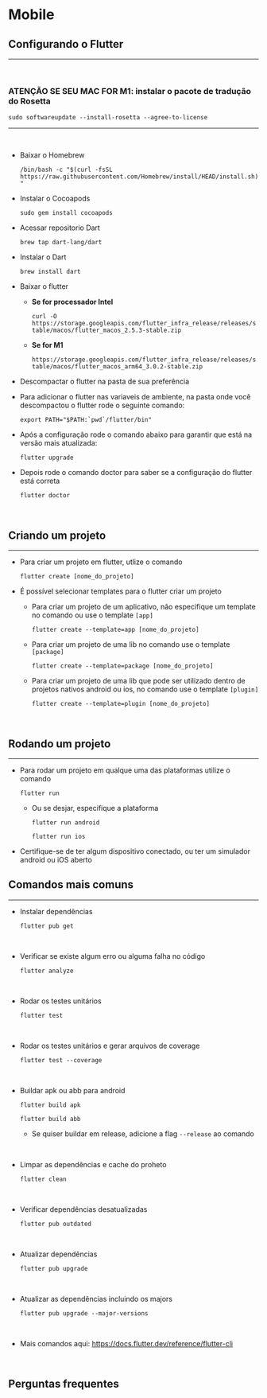 # Mobile

## **Configurando o Flutter**
------

<br/>

### **ATENÇÃO SE SEU MAC FOR M1: instalar o pacote de tradução do Rosetta**

`sudo softwareupdate --install-rosetta --agree-to-license`

------

<br/>

- Baixar o Homebrew

    `/bin/bash -c "$(curl -fsSL https://raw.githubusercontent.com/Homebrew/install/HEAD/install.sh)"`

- Instalar o Cocoapods

    `sudo gem install cocoapods`

- Acessar repositorio Dart

    `brew tap dart-lang/dart`

- Instalar o Dart

    `brew install dart`

- Baixar o flutter

   - **Se for processador Intel**

        `curl -O https://storage.googleapis.com/flutter_infra_release/releases/stable/macos/flutter_macos_2.5.3-stable.zip`

   - **Se for M1**

        `https://storage.googleapis.com/flutter_infra_release/releases/stable/macos/flutter_macos_arm64_3.0.2-stable.zip`

- Descompactar o flutter na pasta de sua preferência

- Para adicionar o flutter nas variaveis de ambiente, na pasta onde você descompactou o flutter rode o seguinte comando:

    ```export PATH="$PATH:`pwd`/flutter/bin"```

- Após a configuração rode o comando abaixo para garantir que está na versão mais atualizada:

    `flutter upgrade`

- Depois rode o comando doctor para saber se a configuração do flutter está correta

    `flutter doctor`

<br/>

## **Criando um projeto**
------

- Para criar um projeto em flutter, utlize o comando
    
    `flutter create [nome_do_projeto]`

- É possível selecionar templates para o flutter criar um projeto

    - Para criar um projeto de um aplicativo, não especifique um template no comando ou use o template `[app]`
    
        `flutter create --template=app [nome_do_projeto]`
    
    - Para criar um projeto de uma lib no comando use o template `[package]`
    
        `flutter create --template=package [nome_do_projeto]`
    
    - Para criar um projeto de uma lib que pode ser utilizado dentro de projetos nativos android ou ios, no comando use o template `[plugin]`
    
        `flutter create --template=plugin [nome_do_projeto]`

<br/>

## **Rodando um projeto**
------
- Para rodar um projeto em qualque uma das plataformas utilize o comando
    
    `flutter run`

    - Ou se desjar, especifique a plataforma
        
        `flutter run android`
        
        `flutter run ios`

- Certifique-se de ter algum dispositivo conectado, ou ter um simulador android ou iOS aberto

## **Comandos mais comuns**
------

- Instalar dependências

     `flutter pub get`

<br/>

- Verificar se existe algum erro ou alguma falha no código

    `flutter analyze`

<br/>

- Rodar os testes unitários

    `flutter test`

<br/>

- Rodar os testes unitários e gerar arquivos de coverage

    `flutter test --coverage`

<br/>

- Buildar apk ou abb para android

    `flutter build apk`

    `flutter build abb`

    - Se quiser buildar em release, adicione a flag `--release` ao comando

<br/>

- Limpar as dependências e cache do proheto

     `flutter clean`

<br/>

- Verificar dependências desatualizadas

    `flutter pub outdated`

<br/>

- Atualizar dependências
    
    `flutter pub upgrade `

<br/>
    
- Atualizar as dependências incluindo os majors

    `flutter pub upgrade --major-versions`

<br/>

- Mais comandos aqui: https://docs.flutter.dev/reference/flutter-cli

<br/>

## **Perguntas frequentes**
